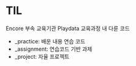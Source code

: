 # TIL   
Encore 부속 교육기관 Playdata 교육과정 내 다룬 코드   
- _practice: 배운 내용 연습 코드   
- _assignment: 연습코드 기반 과제
- _project: 자율 프로젝트
